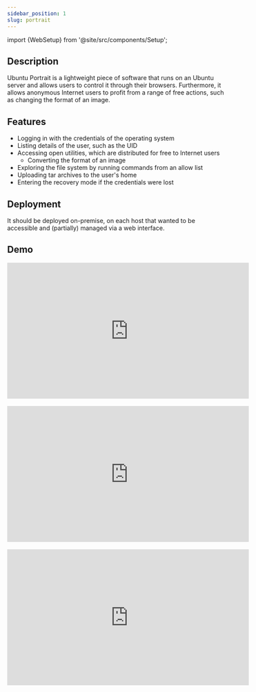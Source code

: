 ```yaml
---
sidebar_position: 1
slug: portrait
---
```


import {WebSetup} from '@site/src/components/Setup';

<WebSetup software="Ubuntu Portrait" profile="portrait" link="http://127.0.0.1:8000"/>

## Description

Ubuntu Portrait is a lightweight piece of software that runs on an Ubuntu server and allows users to control it through their browsers. Furthermore, it allows anonymous Internet users to profit from a range of free actions, such as changing the format of an image.

## Features

- Logging in with the credentials of the operating system
- Listing details of the user, such as the UID
- Accessing open utilities, which are distributed for free to Internet users
  - Converting the format of an image
- Exploring the file system by running commands from an allow list
- Uploading tar archives to the user's home
- Entering the recovery mode if the credentials were lost

## Deployment

It should be deployed on-premise, on each host that wanted to be accessible and (partially) managed via a web interface.

## Demo

<div className="yt-wrapper">
    <iframe width="560" height="315" src="https://www.youtube.com/embed/WHi-5XMa2rQ?si=-ypcXb6U1-KECfI9" title="YouTube video player" frameborder="0" allow="accelerometer; autoplay; clipboard-write; encrypted-media; gyroscope; picture-in-picture; web-share" allowfullscreen></iframe>
</div>

<br/>

<div className="yt-wrapper">
    <iframe width="560" height="315" src="https://www.youtube.com/embed/W3CcbnLHf14?si=eTzqxEo9Ub0-vmw3" title="YouTube video player" frameborder="0" allow="accelerometer; autoplay; clipboard-write; encrypted-media; gyroscope; picture-in-picture; web-share" allowfullscreen></iframe>
</div>

<br/>

<div className="yt-wrapper">
    <iframe width="560" height="315" src="https://www.youtube.com/embed/KtqX24IGuRU?si=1lPJEZCUtHc4EZhn" title="YouTube video player" frameborder="0" allow="accelerometer; autoplay; clipboard-write; encrypted-media; gyroscope; picture-in-picture; web-share" allowfullscreen></iframe>
</div>

